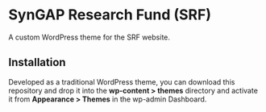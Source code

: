 # SynGAP Research Fund (SRF)

A custom WordPress theme for the SRF website.

## Installation

Developed as a traditional WordPress theme, you can download this repository and drop it into the **wp-content > themes** directory and activate it from **Appearance > Themes** in the wp-admin Dashboard.